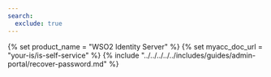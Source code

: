 ```yaml
---
search:
  exclude: true
---
```

{% set product_name = "WSO2 Identity Server" %}
{% set myacc_doc_url = "your-is/is-self-service" %}
{% include "../../../../../includes/guides/admin-portal/recover-password.md" %}